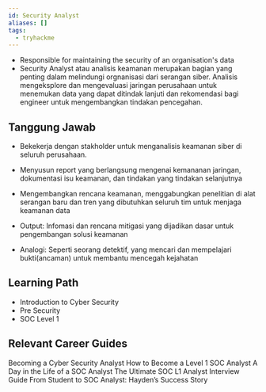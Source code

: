 ```yaml
---
id: Security Analyst
aliases: []
tags:
  - tryhackme
---
```


- Responsible for maintaining the security of an organisation's data
- Security Analyst atau analisis keamanan merupakan bagian yang penting dalam melindungi orgnanisasi dari serangan siber. Analisis mengeksplore dan mengevaluasi jaringan perusahaan untuk menemukan data yang dapat ditindak lanjuti dan rekomendasi bagi engineer untuk mengembangkan tindakan pencegahan.

## Tanggung Jawab

- Bekekerja dengan stakholder untuk menganalisis keamanan siber di seluruh perusahaan.
- Menyusun report yang berlangsung mengenai kemananan jaringan, dokumentasi isu keamanan, dan tindakan yang tindakan selanjutnya
- Mengembangkan rencana keamanan, menggabungkan penelitian di alat serangan baru dan tren yang dibutuhkan seluruh tim untuk menjaga keamanan data

- Output: Infomasi dan rencana mitigasi yang dijadikan dasar untuk pengembangan solusi keamanan
- Analogi: Seperti seorang detektif, yang mencari dan mempelajari bukti(ancaman) untuk membantu mencegah kejahatan

## Learning Path

- Introduction to Cyber Security
- Pre Security
- SOC Level 1

## Relevant Career Guides

Becoming a Cyber Security Analyst
How to Become a Level 1 SOC Analyst
A Day in the Life of a SOC Analyst
The Ultimate SOC L1 Analyst Interview Guide
From Student to SOC Analyst: Hayden’s Success Story
